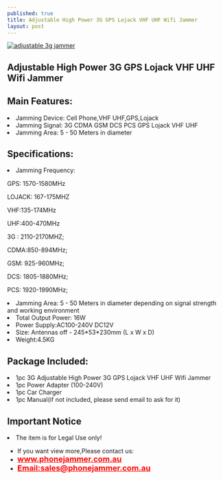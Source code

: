 ```yaml
---
published: true
title: Adjustable High Power 3G GPS Lojack VHF UHF Wifi Jammer
layout: post
---
```

 <a href="http://www.phonejammer.com.au/adjustable-high-power-3g-gps-lojack-vhf-uhf-wifi-jammer-p-94.html"><img src="http://www.phonejammer.com.au/images/jammera/au3gjammer150629017_05.jpg"  alt="adjustable 3g jammer"/></a>

 
 <div class="std"> <h2>Adjustable High Power 3G GPS Lojack VHF UHF Wifi Jammer</h2><h2>Main Features:</h2><li>Jamming Device: Cell Phone,VHF UHF,GPS,Lojack</li><li>Jamming Signal: 3G CDMA GSM DCS PCS GPS Lojack VHF UHF</li><li>Jamming Area: 5 - 50 Meters in diameter</li><h2>Specifications:</h2><li>Jamming Frequency:<p>GPS: 1570-1580MHz</p><p>LOJACK: 167-175MHZ</p><p>VHF:135-174MHz</p><p>UHF:400-470MHz</p><p>3G : 2110-2170MHZ;</p><p>CDMA:850-894MHz;</p> <p>GSM: 925-960MHz;</p><p>DCS: 1805-1880MHz;</p><p>PCS: 1920-1990MHz;</p></li><li>Jamming Area: 5 - 50 Meters in diameter depending on signal strength and working environment</li><li>Total Output Power: 16W</li><li>Power Supply:AC100-240V  DC12V</li><li>Size: Antennas off -  245*53*230mm (L x W x D)</li><li>Weight:4.5KG</li><h2>Package Included:</h2><li>1pc 3G Adjustable High Power 3G GPS Lojack VHF UHF Wifi Jammer</li><li>1pc Power Adapter (100-240V)</li><li>1pc Car Charger</li><li>1pc Manual(if not included, please send email to ask for it)</li><h2>Important Notice</h2><li>The item is for Legal Use only!</li> </div>



<div><ul>
<li>If you want view more,Please contact us:</li>
<li><a href="www.phonejammer.com.au"  title="www.phonejammer.com.au" style="font-size:18px; font-weight:bold; color:#F00;">www.phonejammer.com.au</a></li>
<li><a href="Mailto:sales@phonejammer.com.au" style="font-size:18px; font-weight:bold; color:#F00;">Email:sales@phonejammer.com.au</a></li>
</ul></div>
